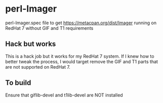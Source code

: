 # perl-Imager
perl-Imager.spec file to get https://metacpan.org/dist/Imager running on RedHat 7 without GIF and T1 requirements

## Hack but works

This is a hack job but it works for my RedHat 7 system.  If I knew how to better tweak the process, I would target remove the GIF and T1 parts that are not supported on RedHat 7.

## To build

Ensure that giflib-devel and t1lib-devel are NOT installed


